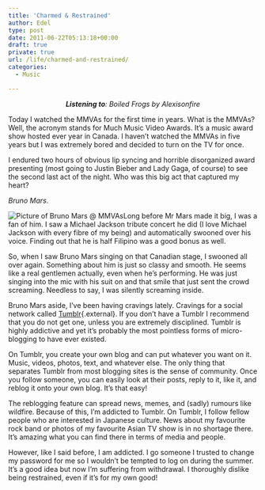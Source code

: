 ```yaml
---
title: 'Charmed & Restrained'
author: Edel
type: post
date: 2011-06-22T05:13:18+00:00
draft: true
private: true
url: /life/charmed-and-restrained/
categories:
  - Music

---
```

<div align="center">
  <em><strong>Listening to</strong>: Boiled Frogs by Alexisonfire</em>
</div>

Today I watched the MMVAs for the first time in years. What is the MMVAs? Well, the acronym stands for Much Music Video Awards. It&#8217;s a music award show hosted ever year in Canada. I haven&#8217;t watched the MMVAs in five years but I was extremely bored and decided to turn on the TV for once.

I endured two hours of obvious lip syncing and horrible disorganized award presenting (most going to Justin Bieber and Lady Gaga, of course) to see the second last act of the night. Who was this big act that captured my heart?

_Bruno Mars._

<img src="http://img51.imageshack.us/img51/3391/mmva201111.jpg" alt="Picture of Bruno Mars @ MMVAs" style="float:left;" />

Long before Mr Mars made it big, I was a fan of him. I saw a Michael Jackson tribute concert he did (I love Michael Jackson with every fibre of my being) and automatically swooned over his voice. Finding out that he is half Filipino was a good bonus as well.

So, when I saw Bruno Mars singing on that Canadian stage, I swooned all over again. Something about him is just so classy and smooth. He seems like a real gentlemen actually, even when he&#8217;s performing. He was just singing into the mic with his suit on and that smile that just sent the crowd screaming. Needless to say, I was silently screaming inside.

Bruno Mars aside, I&#8217;ve been having cravings lately. Cravings for a social network called [Tumblr][1]{.external}. If you don&#8217;t have a Tumblr I recommend that you do not get one, unless you are extremely disciplined. Tumblr is highly addictive and yet it&#8217;s probably the most pointless forms of micro-blogging to have ever existed.

On Tumblr, you create your own blog and can put whatever you want on it. Music, videos, photos, text, and whatever else. The only thing that separates Tumblr from most blogging sites is the sense of community. Once you follow someone, you can easily look at their posts, reply to it, like it, and reblog it onto your own blog. It&#8217;s that easy!

The reblogging feature can spread news, memes, and (sadly) rumours like wildfire. Because of this, I&#8217;m addicted to Tumblr. On Tumblr, I follow fellow people who are interested in Japanese culture. News about my favourite rock band or photos of my favourite Asian TV show is in no shortage there. It&#8217;s amazing what you can find there in terms of media and people.

However, like I said before, I am addicted. I go someone I trusted to change my password for me so I wouldn&#8217;t be tempted to log on during the summer. It&#8217;s a good idea but now I&#8217;m suffering from withdrawal. I thoroughly dislike being restrained, even if it&#8217;s for my own good!

<ol class="footnote">
</ol>

 [1]: http://tumblr.com